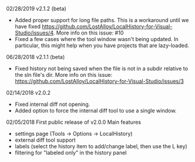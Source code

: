 ﻿02/28/2019 v2.1.2 (beta)
* Added proper support for long file paths. This is a workaround until we have fixed https://github.com/LostAlloy/LocalHistory-for-Visual-Studio/issues/4. More info on this issue: #10
* Fixed a few cases where the tool window wasn't being updated. In particular, this might help when you have projects that are lazy-loaded.

06/28/2018 v2.1.1 (beta)
* Fixed history not being saved when the file is not in a subdir relative to the sln file's dir. More info on this issue: https://github.com/LostAlloy/LocalHistory-for-Visual-Studio/issues/3

02/14/2018 v2.0.2
* Fixed internal diff not opening.
* Added option to force the internal diff tool to use a single window.

02/05/2018
First public release of v2.0.0
Main features
* settings page (Tools -> Options -> LocalHistory)
* external diff tool support
* labels (select the history item to add/change label, then use the L key)
* filtering for "labeled only" in the history panel

